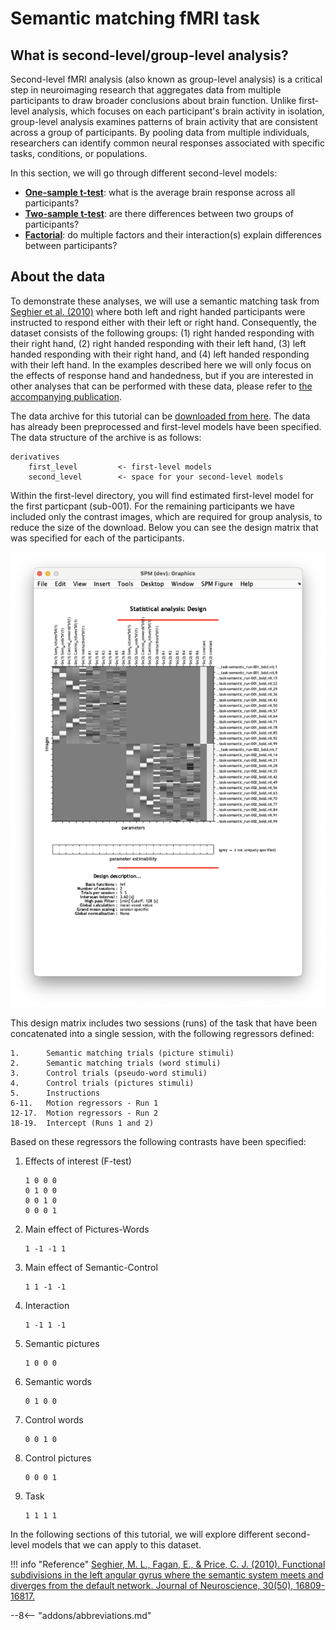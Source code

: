 # Semantic matching fMRI task

## What is second-level/group-level analysis?

Second-level fMRI analysis (also known as group-level analysis) is a critical step in neuroimaging research that aggregates data from multiple participants to draw broader conclusions about brain function. Unlike first-level analysis, which focuses on each participant's brain activity in isolation, group-level analysis examines patterns of brain activity that are consistent across a group of participants. By pooling data from multiple individuals, researchers can identify common neural responses associated with specific tasks, conditions, or populations. 

In this section, we will go through different second-level models:

- [**One-sample t-test**](./one_sample_ttest.md): what is the average brain response across all participants?
- [**Two-sample t-test**](./two_sample_ttest.md): are there differences between two groups of participants? 
- [**Factorial**](factorial.md): do multiple factors and their interaction(s) explain differences between participants? 

## About the data

To demonstrate these analyses, we will use a semantic matching task from [Seghier et al. (2010)](https://doi.org/10.1523/JNEUROSCI.3377-10.2010) where both left and right handed participants were instructed to respond either with their left or right hand. Consequently, the dataset consists of the following groups: (1) right handed responding with their right hand, (2) right handed responding with their left hand, (3) left handed responding with their right hand, and (4) left handed responding with their left hand. In the examples described here we will only focus on the effects of response hand and handedness, but if you are interested in other analyses that can be performed with these data, please refer to [the accompanying publication](https://doi.org/10.1523/JNEUROSCI.3377-10.2010). 

The data archive for this tutorial can be [downloaded from here](https://www.fil.ion.ucl.ac.uk/spm/data/fmri_group_semantic/fmri_group_analysis_semantic.zip). The data has already been preprocessed and first-level models have been specified. The data structure of the archive is as follows:

```
derivatives
    first_level         <- first-level models
    second_level        <- space for your second-level models
```

Within the first-level directory, you will find estimated first-level model for the first particpant (sub-001). For the remaining participants we have included only the contrast images, which are required for group analysis, to reduce the size of the download. Below you can see the design matrix that was specified for each of the participants. 

![](../../../assets/figures/tutorials/fmri/group/semantic_first_level_design_matrix.png)

This design matrix includes two sessions (runs) of the task that have been concatenated into a single session, with the following regressors defined:

    1.      Semantic matching trials (picture stimuli)
    2.      Semantic matching trials (word stimuli)
    3.      Control trials (pseudo-word stimuli)
    4.      Control trials (pictures stimuli)
    5.      Instructions
    6-11.   Motion regressors - Run 1
    12-17.  Motion regressors - Run 2
    18-19.  Intercept (Runs 1 and 2)

Based on these regressors the following contrasts have been specified:

1. Effects of interest (F-test)

    ```
    1 0 0 0
    0 1 0 0
    0 0 1 0
    0 0 0 1
    ```

2. Main effect of Pictures-Words

    ```
    1 -1 -1 1
    ```

3. Main effect of Semantic-Control

    ```
    1 1 -1 -1
    ```

4. Interaction

    ```
    1 -1 1 -1
    ```

5. Semantic pictures 

    ```
    1 0 0 0
    ```

6. Semantic words

    ```
    0 1 0 0
    ```

7. Control words

    ```
    0 0 1 0
    ```

8. Control pictures

    ```
    0 0 0 1
    ```

9. Task 

    ```
    1 1 1 1
    ```

In the following sections of this tutorial, we will explore different second-level models that we can apply to this dataset. 

!!! info "Reference"
    [Seghier, M. L., Fagan, E., & Price, C. J. (2010). Functional subdivisions in the left angular gyrus where the semantic system meets and diverges from the default network. Journal of Neuroscience, 30(50), 16809-16817.](https://doi.org/10.1523/JNEUROSCI.3377-10.2010)

--8<-- "addons/abbreviations.md"